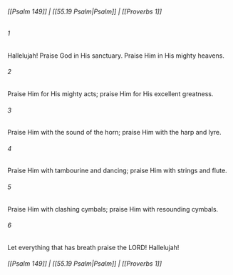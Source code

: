 
###### [[Psalm 149]] | [[55.19 Psalm|Psalm]] | [[Proverbs 1]]

###### 1
Hallelujah! Praise God in His sanctuary. Praise Him in His mighty heavens.
###### 2
Praise Him for His mighty acts; praise Him for His excellent greatness.
###### 3
Praise Him with the sound of the horn; praise Him with the harp and lyre.
###### 4
Praise Him with tambourine and dancing; praise Him with strings and flute.
###### 5
Praise Him with clashing cymbals; praise Him with resounding cymbals.
###### 6
Let everything that has breath praise the LORD! Hallelujah!

###### [[Psalm 149]] | [[55.19 Psalm|Psalm]] | [[Proverbs 1]]
